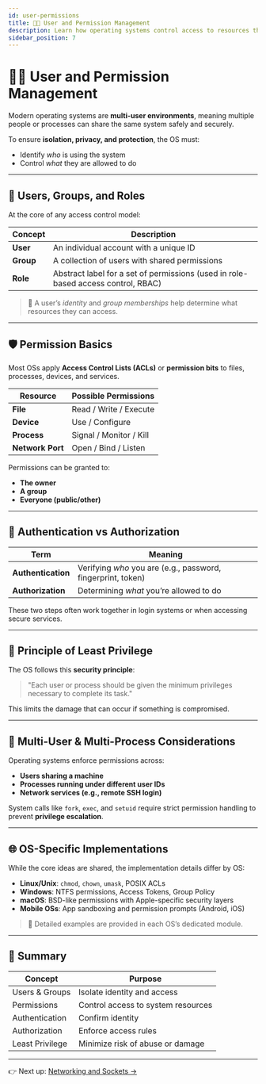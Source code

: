 ```yaml
---
id: user-permissions
title: 🧑‍💻 User and Permission Management
description: Learn how operating systems control access to resources through users, groups, and permissions.
sidebar_position: 7
---
```


# 🧑‍💻 User and Permission Management

Modern operating systems are **multi-user environments**, meaning multiple people or processes can share the same system safely and securely.

To ensure **isolation, privacy, and protection**, the OS must:

- Identify *who* is using the system
- Control *what* they are allowed to do

---

## 👥 Users, Groups, and Roles

At the core of any access control model:

| Concept | Description |
|--------|-------------|
| **User** | An individual account with a unique ID |
| **Group** | A collection of users with shared permissions |
| **Role** | Abstract label for a set of permissions (used in role-based access control, RBAC) |

> 🔐 A user’s *identity* and *group memberships* help determine what resources they can access.

---

## 🛡️ Permission Basics

Most OSs apply **Access Control Lists (ACLs)** or **permission bits** to files, processes, devices, and services.

| Resource | Possible Permissions |
|----------|----------------------|
| **File** | Read / Write / Execute |
| **Device** | Use / Configure |
| **Process** | Signal / Monitor / Kill |
| **Network Port** | Open / Bind / Listen |

Permissions can be granted to:
- **The owner**
- **A group**
- **Everyone (public/other)**

---

## 🔄 Authentication vs Authorization

| Term | Meaning |
|------|---------|
| **Authentication** | Verifying *who* you are (e.g., password, fingerprint, token) |
| **Authorization** | Determining *what* you’re allowed to do |

These two steps often work together in login systems or when accessing secure services.

---

## 🧱 Principle of Least Privilege

The OS follows this **security principle**:

> "Each user or process should be given the minimum privileges necessary to complete its task."

This limits the damage that can occur if something is compromised.

---

## 🧵 Multi-User & Multi-Process Considerations

Operating systems enforce permissions across:

- **Users sharing a machine**
- **Processes running under different user IDs**
- **Network services (e.g., remote SSH login)**

System calls like `fork`, `exec`, and `setuid` require strict permission handling to prevent **privilege escalation**.

---

## 🌐 OS-Specific Implementations

While the core ideas are shared, the implementation details differ by OS:

- **Linux/Unix**: `chmod`, `chown`, `umask`, POSIX ACLs
- **Windows**: NTFS permissions, Access Tokens, Group Policy
- **macOS**: BSD-like permissions with Apple-specific security layers
- **Mobile OSs**: App sandboxing and permission prompts (Android, iOS)

> 📘 Detailed examples are provided in each OS’s dedicated module.

---

## 🧠 Summary

| Concept | Purpose |
|--------|---------|
| Users & Groups | Isolate identity and access |
| Permissions | Control access to system resources |
| Authentication | Confirm identity |
| Authorization | Enforce access rules |
| Least Privilege | Minimize risk of abuse or damage |

---

👉 Next up: [Networking and Sockets →](./networking)
